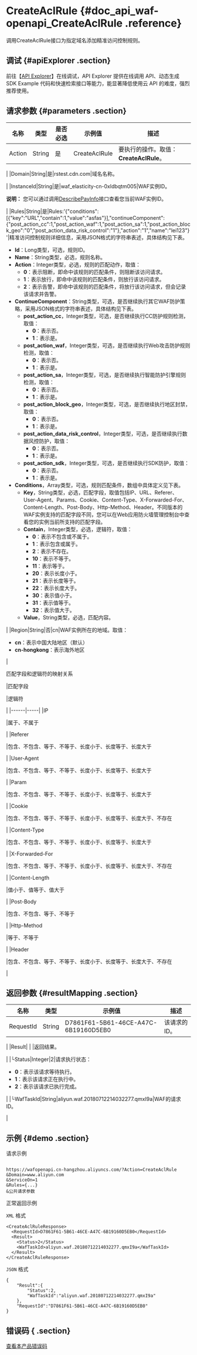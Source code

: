 # CreateAclRule {#doc_api_waf-openapi_CreateAclRule .reference}

调用CreateAclRule接口为指定域名添加精准访问控制规则。

## 调试 {#apiExplorer .section}

前往【[API Explorer](https://api.aliyun.com/#product=waf-openapi&api=CreateAclRule)】在线调试，API Explorer 提供在线调用 API、动态生成 SDK Example 代码和快速检索接口等能力，能显著降低使用云 API 的难度，强烈推荐使用。

## 请求参数 {#parameters .section}

|名称|类型|是否必选|示例值|描述|
|--|--|----|---|--|
|Action|String|是|CreateAclRule|要执行的操作。取值：**CreateAclRule**。

 |
|Domain|String|是|rstest.cdn.com|域名名称。

 |
|InstanceId|String|是|waf\_elasticity-cn-0xldbqtm005|WAF实例ID。

 **说明：** 您可以通过调用[DescribePayInfo](~~86651~~)接口查看您当前WAF实例ID。

 |
|Rules|String|是|Rules:'\{"conditions":\[\{"key":"URL","contain":1,"value":"asfas"\}\],"continueComponent":\{"post\_action\_cc":1,"post\_action\_waf":1,"post\_action\_sa":1,"post\_action\_block\_geo":"0","post\_action\_data\_risk\_control":"1"\},"action":"1","name":"lei123"\}'|精准访问控制规则详细信息，采用JSON格式的字符串表述，具体结构见下表。

 -   **Id**：Long类型，可选，规则ID。
-   **Name**：String类型，必选，规则名称。
-   **Action**：Integer类型，必选，规则的匹配动作，取值：
    -   **0**：表示阻断，即命中该规则的匹配条件，则阻断该访问请求。
    -   **1**：表示放行，即命中该规则的匹配条件，则放行该访问请求。
    -   **2**：表示告警，即命中该规则的匹配条件，将放行该访问请求，但会记录该请求并告警。
-   **ContinueComponent**：String类型，可选，是否继续执行其它WAF防护策略，采用JSON格式的字符串表述，具体结构见下表。
    -   **post\_action\_cc**，Integer类型，可选，是否继续执行CC防护规则检测，取值：
        -   **0**：表示否。
        -   **1**：表示是。
    -   **post\_action\_waf**，Integer类型，可选，是否继续执行Web攻击防护规则检测，取值：
        -   **0**：表示否。
        -   **1**：表示是。
    -   **post\_action\_sa**，Integer类型，可选，是否继续执行智能防护引擎规则检测，取值：
        -   **0**：表示否。
        -   **1**：表示是。
    -   **post\_action\_block\_geo**，Integer类型，可选，是否继续执行地区封禁，取值：
        -   **0**：表示否。
        -   **1**：表示是。
    -   **post\_action\_data\_risk\_control**，Integer类型，可选，是否继续执行数据风控防护，取值：
        -   **0**：表示否。
        -   **1**：表示是。
    -   **post\_action\_sdk**，Integer类型，可选，是否继续执行SDK防护，取值：
        -   **0**：表示否。
        -   **1**：表示是。
-   **Conditions**，Array类型，可选，规则匹配条件，数组中具体定义见下表。
    -   **Key**，String类型，必选，匹配字段，取值包括IP、URL、Referer、User-Agent、Params、Cookie、Content-Type、X-Forwarded-For、Content-Length、Post-Body、Http-Method、Header。不同版本的WAF实例支持的匹配字段不同，您可以在Web应用防火墙管理控制台中查看您的实例当前所支持的匹配字段。
    -   **Contain**，Integer类型，必选，逻辑符，取值：
        -   **0**：表示不包含或不属于。
        -   **1**：表示包含或属于。
        -   **2**：表示不存在。
        -   **10**：表示不等于。
        -   **11**：表示等于。
        -   **20**：表示长度小于。
        -   **21**：表示长度等于。
        -   **22**：表示长度大于。
        -   **30**：表示值小于。
        -   **31**：表示值等于。
        -   **32**：表示值大于。
    -   **Value**，String类型，必选，匹配内容。

 |
|Region|String|否|cn|WAF实例所在的地域。取值：

 -   **cn**：表示中国大陆地区（默认）
-   **cn-hongkong**：表示海外地区

 |

匹配字段和逻辑符的映射关系

|匹配字段

|逻辑符

|
|------|-----|
|IP

|属于、不属于

|
|Referer

|包含、不包含、等于、不等于、长度小于、长度等于、长度大于

|
|User-Agent

|包含、不包含、等于、不等于、长度小于、长度等于、长度大于

|
|Param

|包含、不包含、等于、不等于、长度小于、长度等于、长度大于

|
|Cookie

|包含、不包含、等于、不等于、长度小于、长度等于、长度大于、不存在

|
|Content-Type

|包含、不包含、等于、不等于、长度小于、长度等于、长度大于

|
|X-Forwarded-For

|包含、不包含、等于、不等于、长度小于、长度等于、长度大于、不存在

|
|Content-Length

|值小于、值等于、值大于

|
|Post-Body

|包含、不包含、等于、不等于

|
|Http-Method

|等于、不等于

|
|Header

|包含、不包含、等于、不等于、长度小于、长度等于、长度大于、不存在

|

## 返回参数 {#resultMapping .section}

|名称|类型|示例值|描述|
|--|--|---|--|
|RequestId|String|D7861F61-5B61-46CE-A47C-6B19160D5EB0|该请求的ID。

 |
|Result| | |返回结果。

 |
|└Status|Integer|2|请求执行状态：

 -   **0**：表示该请求等待执行。
-   **1**：表示该请求正在执行中。
-   **2**：表示该请求已执行完成。

 |
|└WafTaskId|String|aliyun.waf.20180712214032277.qmxI9a|WAF的请求ID。

 |

## 示例 {#demo .section}

请求示例

``` {#request_demo}

https://wafopenapi.cn-hangzhou.aliyuncs.com/?Action=CreateAclRule
&Domain=www.aliyun.com
&ServiceOn=1
&Rules={...}
&公共请求参数

```

正常返回示例

`XML` 格式

``` {#xml_return_success_demo}
<CreateAclRuleResponse>
  <RequestId>D7861F61-5B61-46CE-A47C-6B19160D5EB0</RequestId>
  <Result>
    <Status>2</Status>
    <WafTaskId>aliyun.waf.20180712214032277.qmxI9a</WafTaskId>
  </Result>
</CreateAclRuleResponse>

```

`JSON` 格式

``` {#json_return_success_demo}
{
	"Result":{
		"Status":2,
		"WafTaskId":"aliyun.waf.20180712214032277.qmxI9a"
	},
	"RequestId":"D7861F61-5B61-46CE-A47C-6B19160D5EB0"
}
```

## 错误码 { .section}

[查看本产品错误码](https://error-center.aliyun.com/status/product/waf-openapi)

